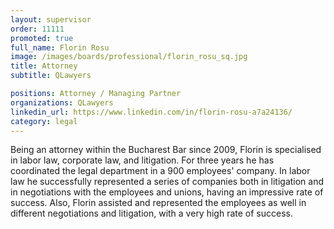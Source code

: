 ```yaml
---
layout: supervisor
order: 11111
promoted: true
full_name: Florin Rosu
image: /images/boards/professional/florin_rosu_sq.jpg
title: Attorney
subtitle: QLawyers

positions: Attorney / Managing Partner
organizations: QLawyers
linkedin_url: https://www.linkedin.com/in/florin-rosu-a7a24136/
category: legal
---
```

Being an attorney within the Bucharest Bar since 2009, Florin is specialised in labor law, corporate law, and litigation. For three years he has coordinated the legal department in a 900 employees' company. In labor law he successfully represented a series of companies both in litigation and in negotiations with the employees and unions, having an impressive rate of success. Also, Florin assisted and represented the employees as well in different negotiations and litigation, with a very high rate of success. 

